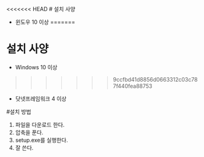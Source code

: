 <<<<<<< HEAD
﻿# 설치 사양
* 윈도우 10 이상
=======
# 설치 사양
* Windows 10 이상
>>>>>>> 9ccfbd41d8856d0663312c03c787f440fea88753
* 닷넷프레임워크 4 이상

#설치 방법
1. 파일을 다운로드 한다.
2. 압축을 푼다.
3. setup.exe를 실행한다.
4. 잘 쓴다.

